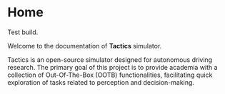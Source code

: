 # Home

Test build.

Welcome to the documentation of **Tactics** simulator.

Tactics is an open-source simulator designed for autonomous driving research. The primary goal of this project is to provide academia with a collection of Out-Of-The-Box (OOTB) functionalities, facilitating quick exploration of tasks related to perception and decision-making.
